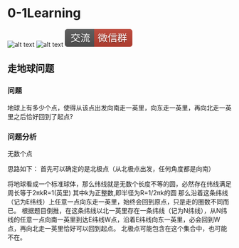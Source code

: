 # 0-1Learning

![alt text](../../static/common/svg/luoxiaosheng.svg "公众号")
![alt text](../../static/common/svg/luoxiaosheng_learning.svg "学习")
![alt text](../../static/common/svg/luoxiaosheng_wechat.svg "微信")


## 走地球问题

### 问题
地球上有多少个点，使得从该点出发向南走一英里，向东走一英里，再向北走一英里之后恰好回到了起点?



### 问题分析
无数个点

思路如下： 首先可以确定的是北极点（从北极点出发，任何角度都是向南）

将地球看成一个标准球体，那么纬线就是无数个长度不等的圆，必然存在纬线满足周长等于2πkR=1(英里) 其中k为正整数,即半径为R=1/2πk的圆 
那么沿着这条纬线（记为E纬线）上任意一点向东走一英里，始终会回到原点，只是走的圈数不同而已。 
根据题目倒推，在这条纬线以北一英里存在一条纬线（记为N纬线），从N纬线的任意一点向南一英里到达E纬线W点，沿着E纬线向东一英里，必会回到W点，再向北走一英里恰好可以回到起点。
北极点可能包含在这个集合中，也可能不在。